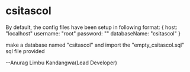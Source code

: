 # csitascol

By default, the config files have been setup in following format:
{
  host: "localhost"
  username: "root"
  password: ""
  databaseName: "csitascol"
 }
 
 make a database named "csitascol" and import the "empty_csitascol.sql" sql file provided



--Anurag Limbu Kandangwa(Lead Developer)
 
